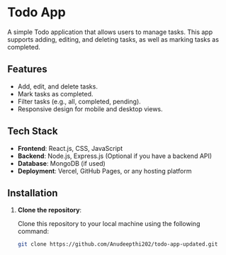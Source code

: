 # Todo App

A simple Todo application that allows users to manage tasks. This app supports adding, editing, and deleting tasks, as well as marking tasks as completed.

## Features

- Add, edit, and delete tasks.
- Mark tasks as completed.
- Filter tasks (e.g., all, completed, pending).
- Responsive design for mobile and desktop views.

## Tech Stack

- **Frontend**: React.js, CSS, JavaScript
- **Backend**: Node.js, Express.js (Optional if you have a backend API)
- **Database**: MongoDB (if used)
- **Deployment**: Vercel, GitHub Pages, or any hosting platform

## Installation

1. **Clone the repository**:
   
   Clone this repository to your local machine using the following command:

   ```bash
   git clone https://github.com/Anudeepthi202/todo-app-updated.git
